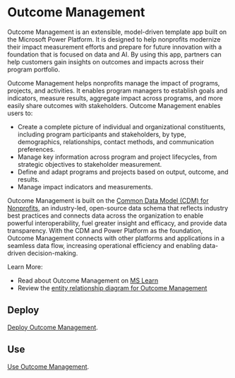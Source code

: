 # Outcome Management

Outcome Management is an extensible, model-driven template app built on the Microsoft Power Platform. It is designed to help nonprofits modernize their impact measurement efforts and prepare for future innovation with a foundation that is focused on data and AI. By using this app, partners can help customers gain insights on outcomes and impacts across their program portfolio.

Outcome Management helps nonprofits manage the impact of programs, projects, and activities. It enables program managers to establish goals and indicators, measure results, aggregate impact across programs, and more easily share outcomes with stakeholders. Outcome Management enables users to:

- Create a complete picture of individual and organizational constituents, including program participants and stakeholders, by type, demographics, relationships, contact methods, and communication preferences.
- Manage key information across program and project lifecycles, from strategic objectives to stakeholder measurement.
- Define and adapt programs and projects based on output, outcome, and results.
- Manage impact indicators and measurements.

Outcome Management is built on the [Common Data Model (CDM) for Nonprofits](https://aka.ms/GitHubCDMforNonprofits), an industry-led, open-source data schema that reflects industry best practices and connects data across the organization to enable powerful interoperability, fuel greater insight and efficacy, and provide data transparency. With the CDM and Power Platform as the foundation, Outcome Management connects with other platforms and applications in a seamless data flow, increasing operational efficiency and enabling data-driven decision-making.

Learn More:
- Read about Outcome Management on [MS Learn](https://learn.microsoft.com/en-us/industry/nonprofit/outcome-management)
- Review the [entity relationship diagram for Outcome Management](./Documents/Outcome%20Management%20-%20Data%20Model.pdf)

## Deploy

[Deploy Outcome Management](../Documents/DataverseBuildAndDeploy.md).

## Use

[Use Outcome Management](https://learn.microsoft.com/en-us/industry/nonprofit/outcome-management).
